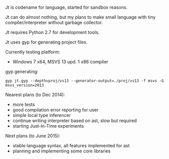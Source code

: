 Jt is codename for language, started for sandbox reasons.

Jt can do almost nothing, but my plans to make small language with tiny compiler/interpreter without garbage collector.

Jt requires Python 2.7 for development tools.

Jt uses gyp for generating project files.

Currently testing platform:

- Windows 7 x64, MSVS 13 upd. 1 x86 compiler

gyp generating:

	gyp jt.gyp --depth=proj/vs13 --generator-output=./proj/vs13 -f msvs -G msvs_version=2013
	
Nearest plans (to Dec 2014):

- more tests
- good compilation error reporting for user
- simple local type inferencer
- continue writing interpreter based on ast, slow but required
- starting Just-In-Time experiments

Next plans (to June 2015):

- stable language syntax, all features implemented for ast
- planning and implementing some core libraries